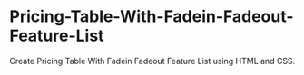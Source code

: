 # Pricing-Table-With-Fadein-Fadeout-Feature-List
Create Pricing Table With Fadein Fadeout Feature List using HTML and CSS.
